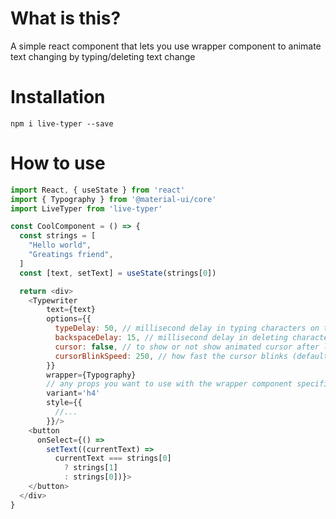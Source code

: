 # What is this?

A simple react component that lets you use wrapper component to animate text changing by typing/deleting text change

# Installation

`npm i live-typer --save`

# How to use

```js
import React, { useState } from 'react'
import { Typography } from '@material-ui/core'
import LiveTyper from 'live-typer'

const CoolComponent = () => {
  const strings = [
    "Hello world",
    "Greatings friend",
  ]
  const [text, setText] = useState(strings[0])

  return <div>
    <Typewriter
        text={text}
        options={{
          typeDelay: 50, // millisecond delay in typing characters on text prop change (defalut 50)
          backspaceDelay: 15, // millisecond delay in deleting characters on text prop change (default 15)
          cursor: false, // to show or not show animated cursor after last character (default false)
          cursorBlinkSpeed: 250, // how fast the cursor blinks (default 250)
        }}
        wrapper={Typography}
        // any props you want to use with the wrapper component specified above
        variant='h4'
        style={{
          //...
        }}/>
    <button
      onSelect={() =>
        setText((currentText) =>
          currentText === strings[0]
            ? strings[1]
            : strings[0])}>
    </button>
  </div>
}
```
